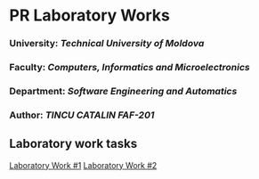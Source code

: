 # PR Laboratory Works

### University: _Technical University of Moldova_
### Faculty: _Computers, Informatics and Microelectronics_
### Department: _Software Engineering and Automatics_
### Author: _TINCU CATALIN FAF-201_

## Laboratory work tasks

[Laboratory Work #1](https://github.com/Catalin-Tin/PR/blob/main/PR%20LAB%201/main.py)
[Laboratory Work #2](https://github.com/Catalin-Tin/PR/tree/main/PR%20LAB%202)
